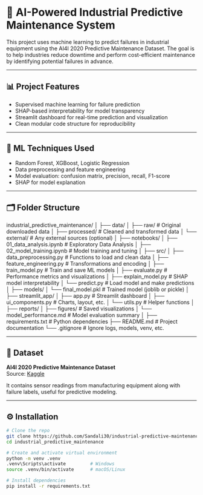 # 🔧 AI-Powered Industrial Predictive Maintenance System

This project uses machine learning to predict failures in industrial equipment using the AI4I 2020 Predictive Maintenance Dataset. The goal is to help industries reduce downtime and perform cost-efficient maintenance by identifying potential failures in advance.

---

## 📊 Project Features

- Supervised machine learning for failure prediction
- SHAP-based interpretability for model transparency
- Streamlit dashboard for real-time prediction and visualization
- Clean modular code structure for reproducibility

---

## 🧠 ML Techniques Used

- Random Forest, XGBoost, Logistic Regression
- Data preprocessing and feature engineering
- Model evaluation: confusion matrix, precision, recall, F1-score
- SHAP for model explanation

---

## 🗂️ Folder Structure

industrial_predictive_maintenance/
│
├── data/
│ ├── raw/ # Original downloaded data
│ ├── processed/ # Cleaned and transformed data
│ └── external/ # Any external sources (optional)
│
├── notebooks/
│ ├── 01_data_analysis.ipynb # Exploratory Data Analysis
│ ├── 02_model_training.ipynb # Model training and tuning
│
├── src/
│ ├── data_preprocessing.py # Functions to load and clean data
│ ├── feature_engineering.py # Transformations and encoding
│ ├── train_model.py # Train and save ML models
│ ├── evaluate.py # Performance metrics and visualizations
│ ├── explain_model.py # SHAP model interpretability
│ └── predict.py # Load model and make predictions
│
├── models/
│ └── final_model.pkl # Trained model (joblib or pickle)
│
├── streamlit_app/
│ ├── app.py # Streamlit dashboard
│ ├── ui_components.py # Charts, layout, etc.
│ └── utils.py # Helper functions
│
├── reports/
│ ├── figures/ # Saved visualizations
│ └── model_performance.md # Model evaluation summary
│
├── requirements.txt # Python dependencies
├── README.md # Project documentation
└── .gitignore # Ignore logs, models, venv, etc.


---

## 📁 Dataset

**AI4I 2020 Predictive Maintenance Dataset**  
Source: [Kaggle](https://www.kaggle.com/datasets/shubhendra7/ai4i2020-predictive-maintenance-dataset)

It contains sensor readings from manufacturing equipment along with failure labels, useful for predictive modeling.

---

## ⚙️ Installation

```bash
# Clone the repo
git clone https://github.com/Sandali30/industrial-predictive-maintenance.git
cd industrial_predictive_maintenance

# Create and activate virtual environment
python -m venv .venv
.venv\Scripts\activate         # Windows
source .venv/bin/activate      # macOS/Linux

# Install dependencies
pip install -r requirements.txt
